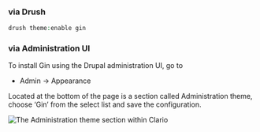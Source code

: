### via Drush

```php
drush theme:enable gin
```

### via Administration UI

To install Gin using the Drupal administration UI, go to

* Admin → Appearance

Located at the bottom of the page is a section called Administration theme, choose ‘Gin’ from the select list and save the configuration.

![The Administration theme section within Clario](https://www.drupal.org/files/gin-admin-theme-as-the-default-administrative-theme.png)